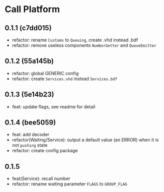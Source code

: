 # Call Platform

## 0.1.1 (c7dd015)

- refactor: rename `Customs` to `Queuing`, create .vhd instead .bdf
- refactor: remove useless components `NumberGetter` and `QueueEmitter`

## 0.1.2 (55a145b)

- refactor: global GENERIC config
- refactor: create `Services.vhd` instead `Services.bdf`

## 0.1.3 (5e14b23)

- feat: update flags, see readme for detail

## 0.1.4 (bee5059)

- feat: add decoder
- refactor(Waiting/Service): output a default value (an ERROR) when it is not `pushing` state
- refactor: create config package

## 0.1.5
- feat(Service): recall number
- refactor: rename waiting parameter `FLAGS` to `GROUP_FLAG`
